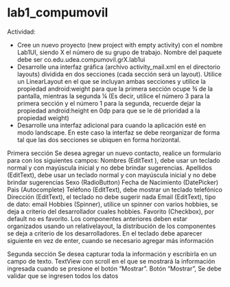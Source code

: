 # lab1_compumovil

Actividad:
- Cree un nuevo proyecto (new project with empty activity) con el nombre Lab1UI, siendo X el número de su grupo de trabajo. Nombre del paquete debe ser co.edu.udea.compumovil.grX.lab1ui
- Desarrolle una interfaz gráfica (archivo activity_mail.xml en el directorio layouts) dividida en dos secciones (cada sección será un layout). Utilice un LinearLayout en el que se incluyan ambas secciones y utilice la propiedad android:weight para que la primera sección ocupe ¾ de la pantalla, mientras la segunda ¼ (Es decir, utilice el número 3 para la primera sección y el número 1 para la segunda, recuerde dejar la propiedad android:height en 0dp para que se le dé prioridad a la propiedad weight)
- Desarrolle una interfaz adicional para cuando la aplicación esté en modo landscape. En este caso la interfaz se debe reorganizar de forma tal que las dos secciones se ubiquen en forma horizontal.

Primera sección
Se desea agregar un nuevo contacto, realice un formulario para con los siguientes campos: 
Nombres (EditText ), debe usar un teclado normal y con mayúscula inicial y no debe brindar sugerencias.
Apellidos (EditText), debe usar un teclado normal y con mayúscula inicial y no debe brindar sugerencias
Sexo (RadioButton)
Fecha de Nacimiento (DatePicker)
Pais (Autocomplete)
Teléfono (EditText), debe mostrar un teclado telefónico 
Dirección (EditText), el teclado no debe sugerir nada 
Email (EditText), tipo de dato: email
Hobbies (Spinner), utilice un spinner con varios hobbies, se deja a criterio del desarrollador cuales hobbies.
Favorito (Checkbox), por default no es favorito.
Los componentes anteriores deben estar organizados usando un relativelayout, la distribución de los componentes se deja a criterio de los desarrolladores. 
En el teclado debe aparecer siguiente en vez de enter, cuando se necesario agregar más información


Segunda sección
Se desea capturar toda la información y escribirla en un campo de texto.
TextView con scroll en el que se mostrará la información ingresada cuando se presione el botón “Mostrar”.
Botón “Mostrar”,
Se debe validar que se ingresen todos los datos 
